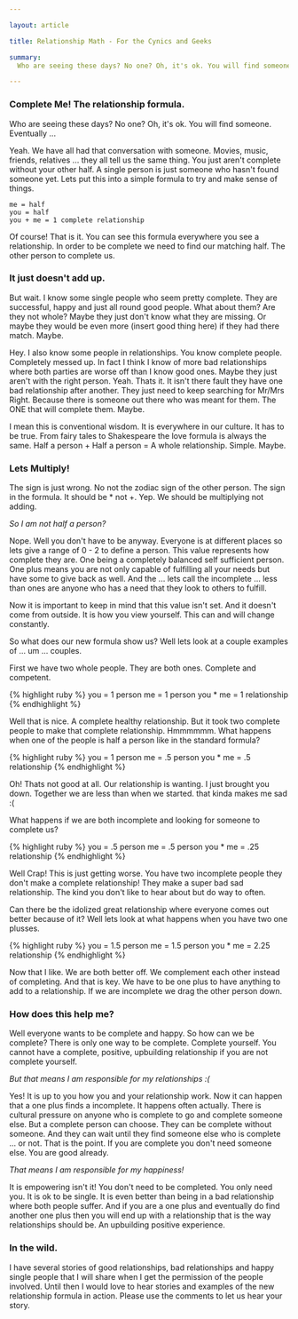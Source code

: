 ```yaml
--- 

layout: article

title: Relationship Math - For the Cynics and Geeks

summary:
  Who are seeing these days? No one? Oh, it's ok. You will find someone. Eventually ...

---
```


### Complete Me! The relationship formula.

Who are seeing these days? No one? Oh, it's ok. You will find someone. Eventually ...

Yeah. We have all had that conversation with someone. Movies, music, friends, relatives ... they all tell us the same thing. You just aren't complete without your other half. A single person is just someone who hasn't found someone yet. Lets put this into a simple formula to try and make sense of things.

    
    me = half
    you = half
    you + me = 1 complete relationship

Of course! That is it. You can see this formula everywhere you see a relationship. In order to be complete we need to find our matching half. The other person to complete us.

### It just doesn't add up.

But wait. I know some single people who seem pretty complete. They are successful, happy and just all round good people. What about them? Are they not whole? Maybe they just don't know what they are missing. Or maybe they would be even more (insert good thing here) if they had there match. Maybe.

Hey. I also know some people in relationships. You know complete people. Completely messed up. In fact I think I know of more bad relationships where both parties are worse off than I know good ones. Maybe they just aren't with the right person. Yeah. Thats it. It isn't there fault they have one bad relationship after another. They just need to keep searching for Mr/Mrs Right. Because there is someone out there who was meant for them. The ONE that will complete them. Maybe.

I mean this is conventional wisdom. It is everywhere in our culture. It has to be true. From fairy tales to Shakespeare the love formula is always the same. Half a person + Half a person = A whole relationship. Simple. Maybe. 

### Lets Multiply!

The sign is just wrong. No not the zodiac sign of the other person. The sign in the formula. It should be * not +. Yep. We should be multiplying not adding.

*So I am not half a person?*

Nope. Well you don't have to be anyway. Everyone is at different places so lets give a range of 0 - 2 to define a person. This value represents how complete they are. One being a completely balanced self sufficient person. One plus means you are not only capable of fulfilling all your needs but have some to give back as well. And the ... lets call the incomplete ... less than ones are anyone who has a need that they look to others to fulfill.

Now it is important to keep in mind that this value isn't set. And it doesn't come from outside. It is how you view yourself. This can and will change constantly.

So what does our new formula show us? Well lets look at a couple examples of ... um ... couples.

First we have two whole people. They are both ones. Complete and competent.

  {% highlight ruby %}
  you = 1 person
  me = 1 person
  you * me = 1 relationship
  {% endhighlight %}
    
Well that is nice. A complete healthy relationship. But it took two complete people to make that complete relationship. Hmmmmmm. What happens when one of the people is half a person like in the standard formula?

  {% highlight ruby %}
  you = 1 person
  me = .5 person
  you * me = .5 relationship
  {% endhighlight %}
    
Oh! Thats not good at all. Our relationship is wanting. I just brought you down. Together we are less than when we started. that kinda makes me sad :(

What happens if we are both incomplete and looking for someone to complete us?

  {% highlight ruby %}
  you = .5 person
  me = .5 person
  you * me = .25 relationship
  {% endhighlight %}

Well Crap! This is just getting worse. You have two incomplete people they don't make a complete relationship! They make a super bad sad relationship. The kind you don't like to hear about but do way to often.

Can there be the idolized great relationship where everyone comes out better because of it? Well lets look at what happens when you have two one plusses.

  {% highlight ruby %}
  you = 1.5 person
  me = 1.5 person
  you * me = 2.25 relationship
  {% endhighlight %}
    
Now that I like. We are both better off. We complement each other instead of completing. And that is key. We have to be one plus to have anything to add to a relationship. If we are incomplete we drag the other person down.

### How does this help me?

Well everyone wants to be complete and happy. So how can we be complete? There is only one way to be complete. Complete yourself. You cannot have a complete, positive, upbuilding relationship if you are not complete yourself.

*But that means I am responsible for my relationships :(*

Yes! It is up to you how you and your relationship work. Now it can happen that a one plus finds a incomplete. It happens often actually. There is cultural pressure on anyone who is complete to go and complete someone else. But a complete person can choose. They can be complete without someone. And they can wait until they find someone else who is complete ... or not. That is the point. If you are complete you don't need someone else. You are good already.

*That means I am responsible for my happiness!*

It is empowering isn't it! You don't need to be completed. You only need you. It is ok to be single. It is even better than being in a bad relationship where both people suffer. And if you are a one plus and eventually do find another one plus then you will end up with a relationship that is the way relationships should be. An upbuilding positive experience.

### In the wild.

I have several stories of good relationships, bad relationships and happy single people that I will share when I get the permission of the people involved. Until then I would love to hear stories and examples of the new relationship formula in action. Please use the comments to let us hear your story.
